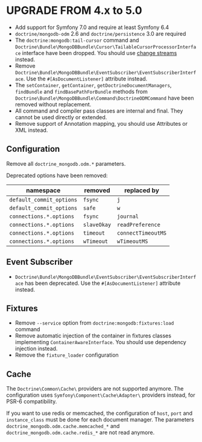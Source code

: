 UPGRADE FROM 4.x to 5.0
=======================

* Add support for Symfony 7.0 and require at least Symfony 6.4
* `doctrine/mongodb-odm` 2.6 and `doctrine/persistence` 3.0 are required
* The `doctrine:mongodb:tail-cursor` command and
  `Doctrine\Bundle\MongoDBBundle\Cursor\TailableCursorProcessorInterface`
  interface have been dropped. You should use
  [change streams](https://docs.mongodb.com/manual/changeStreams/) instead.
* Remove `Doctrine\Bundle\MongoDBBundle\EventSubscriber\EventSubscriberInterface`.
  Use the `#[AsDocumentListener]` attribute instead.
* The `setContainer`, `getContainer`, `getDoctrineDocumentManagers`,
  `findBundle` and `findBasePathForBundle` methods from
  `Doctrine\Bundle\MongoDBBundle\Command\DoctrineODMCommand` have been
  removed without replacement.
* All command and compiler pass classes are internal and final. They cannot be
  used directly or extended.
* Remove support of Annotation mapping, you should use Attributes or XML instead.

## Configuration

Remove all `doctrine_mongodb.odm.*` parameters.

Deprecated options have been removed:

| namespace                | removed     | replaced by        |
|--------------------------|-------------|--------------------|
| `default_commit_options` | `fsync`     | `j`                |
| `default_commit_options` | `safe`      | `w`                |
| `connections.*.options`  | `fsync`     | `journal`          |
| `connections.*.options`  | `slaveOkay` | `readPreference`   |
| `connections.*.options`  | `timeout`   | `connectTimeoutMS` |
| `connections.*.options`  | `wTimeout`  | `wTimeoutMS`       |

## Event Subscriber

* `Doctrine\Bundle\MongoDBBundle\EventSubscriber\EventSubscriberInterface` has
  been deprecated. Use the `#[AsDocumentListener]` attribute instead.

## Fixtures

* Remove `--service` option from `doctrine:mongodb:fixtures:load` command
* Remove automatic injection of the container in fixtures classes implementing
  `ContainerAwareInterface`. You should use dependency injection instead.
* Remove the `fixture_loader` configuration

## Cache

The `Doctrine\Common\Cache\` providers are not supported anymore. The configuration
uses `Symfony\Component\Cache\Adapter\` providers instead, for PSR-6 compatibility.

If you want to use redis or memcached, the configuration of `host`, `port` and `instance_class`
must be done for each document manager. The parameters `doctrine_mongodb.odm.cache.memcached_*`
and `doctrine_mongodb.odm.cache.redis_*` are not read anymore.
